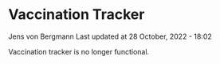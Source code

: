 Vaccination Tracker
================
Jens von Bergmann
Last updated at 28 October, 2022 - 18:02

Vaccination tracker is no longer functional.
